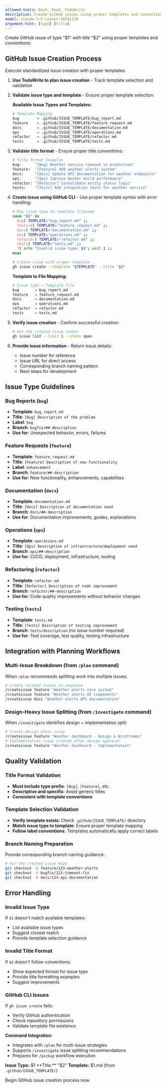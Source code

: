 ```yaml
---
allowed-tools: Bash, Read, TodoWrite
description: Create GitHub issues using proper templates and conventions
model: claude-3-5-sonnet-20241120
argument-hint: [type] [title]
---
```


Create GitHub issue of type "$1" with title "$2" using proper templates and conventions:

## GitHub Issue Creation Process

Execute standardized issue creation with proper templates:

1. **Use TodoWrite to plan issue creation** - Track template selection and validation

2. **Validate issue type and template** - Ensure proper template selection:

   **Available Issue Types and Templates:**
   ```bash
   # Template Mapping
   bug        → .github/ISSUE_TEMPLATE/bug_report.md
   feature    → .github/ISSUE_TEMPLATE/feature_request.md
   docs       → .github/ISSUE_TEMPLATE/documentation.md
   ops        → .github/ISSUE_TEMPLATE/operations.md
   refactor   → .github/ISSUE_TEMPLATE/refactor.md
   tests      → .github/ISSUE_TEMPLATE/tests.md
   ```

3. **Validate title format** - Ensure proper title conventions:
   ```bash
   # Title Format Examples
   bug:      "[Bug] Weather service timeout in production"
   feature:  "[Feature] Add weather alerts system"
   docs:     "[Docs] Update API documentation for weather endpoints"
   ops:      "[Ops] Improve Docker build performance"
   refactor: "[Refactor] Consolidate entity status logic"
   tests:    "[Tests] Add integration tests for weather service"
   ```

4. **Create issue using GitHub CLI** - Use proper template syntax with error handling:
   ```bash
   # Map issue type to template filename
   case "$1" in
     bug) TEMPLATE="bug_report.md" ;;
     feature) TEMPLATE="feature_request.md" ;;
     docs) TEMPLATE="documentation.md" ;;
     ops) TEMPLATE="operations.md" ;;
     refactor) TEMPLATE="refactor.md" ;;
     tests) TEMPLATE="tests.md" ;;
     *) echo "Invalid issue type: $1"; exit 1 ;;
   esac

   # Create issue with proper template
   gh issue create --template "$TEMPLATE" --title "$2"
   ```

   **Template to File Mapping:**
   ```bash
   # Issue type → Template file
   bug       → bug_report.md
   feature   → feature_request.md
   docs      → documentation.md
   ops       → operations.md
   refactor  → refactor.md
   tests     → tests.md
   ```

5. **Verify issue creation** - Confirm successful creation:
   ```bash
   # Get the created issue number
   gh issue list --limit 1 --state open
   ```

6. **Provide issue information** - Return issue details:
   - Issue number for reference
   - Issue URL for direct access
   - Corresponding branch naming pattern
   - Next steps for development

## Issue Type Guidelines

### **Bug Reports** (`bug`)
- **Template**: `bug_report.md`
- **Title**: `[Bug] Description of the problem`
- **Label**: `bug`
- **Branch**: `bugfix/##-description`
- **Use for**: Unexpected behavior, errors, failures

### **Feature Requests** (`feature`)
- **Template**: `feature_request.md`
- **Title**: `[Feature] Description of new functionality`
- **Label**: `enhancement`
- **Branch**: `feature/##-description`
- **Use for**: New functionality, enhancements, capabilities

### **Documentation** (`docs`)
- **Template**: `documentation.md`
- **Title**: `[Docs] Description of documentation need`
- **Branch**: `docs/##-description`
- **Use for**: Documentation improvements, guides, explanations

### **Operations** (`ops`)
- **Template**: `operations.md`
- **Title**: `[Ops] Description of infrastructure/deployment need`
- **Branch**: `ops/##-description`
- **Use for**: CI/CD, deployment, infrastructure, tooling

### **Refactoring** (`refactor`)
- **Template**: `refactor.md`
- **Title**: `[Refactor] Description of code improvement`
- **Branch**: `refactor/##-description`
- **Use for**: Code quality improvements without behavior changes

### **Testing** (`tests`)
- **Template**: `tests.md`
- **Title**: `[Tests] Description of testing improvement`
- **Branch**: `tests/description` (no issue number required)
- **Use for**: Test coverage, test quality, testing infrastructure

## Integration with Planning Workflows

### **Multi-Issue Breakdown** (from `/plan` command)
When `/plan` recommends splitting work into multiple issues:
```bash
# Create related issues in sequence
/createissue feature "Weather alerts core system"
/createissue feature "Weather alerts UI components"
/createissue docs "Weather alerts API documentation"
```

### **Design-Heavy Issue Splitting** (from `/investigate` command)
When `/investigate` identifies design + implementation split:
```bash
# Create design phase issue
/createissue feature "Weather dashboard - Design & Wireframes"
# Implementation issue created after design approval
/createissue feature "Weather dashboard - Implementation"
```

## Quality Validation

### **Title Format Validation**
- **Must include type prefix**: `[Bug]`, `[Feature]`, etc.
- **Descriptive and specific**: Avoid generic titles
- **Consistent with template conventions**

### **Template Selection Validation**
- **Verify template exists**: Check `.github/ISSUE_TEMPLATE/` directory
- **Match issue type to template**: Ensure proper template mapping
- **Follow label conventions**: Templates automatically apply correct labels

### **Branch Naming Preparation**
Provide corresponding branch naming guidance:
```bash
# For the created issue #123
git checkout -b feature/123-weather-alerts
git checkout -b bugfix/123-timeout-fix
git checkout -b docs/123-api-documentation
```

## Error Handling

### **Invalid Issue Type**
If `$1` doesn't match available templates:
- List available issue types
- Suggest closest match
- Provide template selection guidance

### **Invalid Title Format**
If `$2` doesn't follow conventions:
- Show expected format for issue type
- Provide title formatting examples
- Suggest improvements

### **GitHub CLI Issues**
If `gh issue create` fails:
- Verify GitHub authentication
- Check repository permissions
- Validate template file existence

**Command Integration:**
- Integrates with `/plan` for multi-issue strategies
- Supports `/investigate` issue splitting recommendations
- Prepares for `/pickup` workflow execution

**Issue Type:** $1
**Title:** "$2"
**Template:** $1.md (from `.github/ISSUE_TEMPLATE/`)

Begin GitHub issue creation process now.